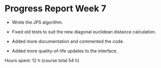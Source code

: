 # Progress Report Week 7

- Wrote the JPS algorithm.

- Fixed old tests to suit the new diagonal euclidean distance calculation.

- Added more documentation and commented the code.

- Added more quality-of-life updates to the interface.

Hours spent: 12 h (course total 54 h)
